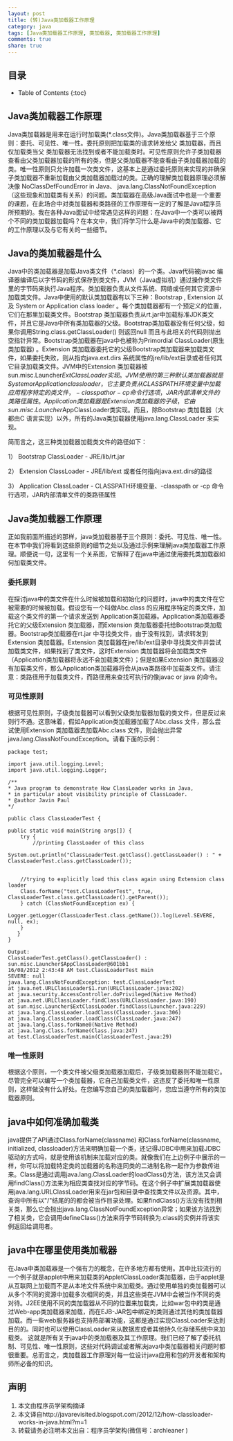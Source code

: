 ```yaml
---
layout: post
title: (转)Java类加载器工作原理
category: java
tags: [Java类加载器工作原理, 类加载器, 类加载器工作原理]
comments: true
share: true
---
```

## 目录 ##

* Table of Contents
{:toc}

## Java类加载器工作原理 ##

Java类加载器是用来在运行时加载类(*.class文件)。Java类加载器基于三个原则：委托、可见性、唯一性。委托原则把加载类的请求转发给父 类加载器，而且仅加载类当父 类加载器无法找到或者不能加载类时。可见性原则允许子类加载器查看由父类加载器加载的所有的类，但是父类加载器不能查看由子类加载器加载的类。唯一性原则只允许加载一次类文件，这基本上是通过委托原则来实现的并确保子类加载器不重新加载由父类加载器加载过的类。正确的理解类加载器原理必须解决像 NoClassDefFoundError in Java、 java.lang.ClassNotFoundException（这些现象和加载类有关系）的问题。类加载器在高级Java面试中也是一个重要的课题，在此场合中对类加载器和类路径的工作原理有一定的了解是Java程序员所预期的。我在各种Java面试中经常遇见这样的问题：在Java中一个类可以被两个不同的类加载器加载吗？在本文中，我们将学习什么是Java中的类加载器、它的工作原理以及与它有关的一些细节。


## Java的类加载器是什么 ##

Java中的类加载器是加载Java类文件（*.class）的一个类。Java代码被javac 编译器编译后以字节码的形式保存到类文件，JVM（Java虚拟机）通过操作类文件里的字节码来执行Java程序。类加载器负责从文件系统、网络或任何其它资源中加载类文件。Java中使用的默认类加载器有以下三种：Bootstrap , Extension 以及 System or Application class loader 。每个类加载器都有一个预定义的位置，它们在那里加载类文件。Bootstrap 类加载器负责从rt.jar中加载标准JDK类文件，并且它是Java中所有类加载器的父级。Bootstrap类加载器没有任何父级，如果你调用String.class.getClassLoader() 则返回null 而且与此相关的代码则抛出空指针异常。Bootstrap类加载器在java中也被称为Primordial ClassLoader(原生类加载器) 。Extension 类加载器委托它的父级Bootstrap类加载器来加载类文件，如果委托失败，则从指向java.ext.dirs 系统属性的jre/lib/ext目录或者任何其它目录加载类文件。JVM中的Extension 类加载器被sun.misc.Launcher$ExtClassLoader实现。 JVM 使用的第三种默认类加载器就是System or Application class loader ，它主要负责从CLASSPATH环境变量中加载应用程序特定的类文件，-classpath or -cp 命令行选项， JAR内部清单文件的类路径属性。Application类加载器是Extension 类加载器的子级，它由sun.misc.Launcher$AppClassLoader类实现。而且，除Bootstrap 类加载器（大都由C 语言实现）以外，所有的Java类加载器使用java.lang.ClassLoader 来实现。

简而言之，这三种类加载器加载类文件的路径如下：

1） Bootstrap ClassLoader - JRE/lib/rt.jar

2） Extension ClassLoader - JRE/lib/ext 或者任何指向java.ext.dirs的路径

3） Application ClassLoader - CLASSPATH环境变量、-classpath or -cp 命令行选项，JAR内部清单文件的类路径属性

## Java类加载器工作原理 ## 

正如我前面所描述的那样，java类加载器基于三个原则：委托、可见性、唯一性。在本节中我们将看到这些原则的细节之处以及通过示例来理解java类加载器工作原理。顺便说一句，这里有一个关系图，它解释了在java中通过使用委托类加载器如何加载类文件。

### 委托原则 ###

在探讨java中的类文件在什么时候被加载和初始化的问题时，java中的类文件在它被需要的时候被加载。假设您有一个叫做Abc.class 的应用程序特定的类文件，加载这个类文件的第一个请求发送到 Application类加载器。Application类加载器委托它的父级Extension 类加载器，而Extension 类加载器委托给Bootstrap类加载器。Bootstrap类加载器在rt.jar 中寻找类文件，由于没有找到，请求转发到Extension 类加载器。Extension 类加载器在jre/lib/ext目录中寻找类文件并尝试加载类文件，如果找到了类文件，这时Extension 类加载器将会加载类文件（Application类加载器将永远不会加载类文件）；但是如果Extension 类加载器没有加载类文件，那么Application类加载器将会从java类路径中加载类文件。请注意：类路径用于加载类文件，而路径用来查找可执行的像javac or java 的命令。

### 可见性原则 ###

根据可见性原则，子级类加载器可以看到父级类加载器加载的类文件，但是反过来则行不通。这意味着，假如Application类加载器加载了Abc.class 文件，那么尝试使用Extension 类加载器去加载Abc.class 文件，则会抛出异常java.lang.ClassNotFoundException。请看下面的示例：

```
package test;

import java.util.logging.Level;
import java.util.logging.Logger;

/**
* Java program to demonstrate How ClassLoader works in Java,
* in particular about visibility principle of ClassLoader.
* @author Javin Paul
*/

public class ClassLoaderTest {

public static void main(String args[]) {
    try { 
        //printing ClassLoader of this class
        System.out.println("ClassLoaderTest.getClass().getClassLoader() : " + ClassLoaderTest.class.getClassLoader());
    
    
    //trying to explicitly load this class again using Extension class loader
    Class.forName("test.ClassLoaderTest", true, ClassLoaderTest.class.getClassLoader().getParent());
    } catch (ClassNotFoundException ex) {
        Logger.getLogger(ClassLoaderTest.class.getName()).log(Level.SEVERE, null, ex);
    }
   }
}

Output:
ClassLoaderTest.getClass().getClassLoader() : sun.misc.Launcher$AppClassLoader@601bb1
16/08/2012 2:43:48 AM test.ClassLoaderTest main
SEVERE: null
java.lang.ClassNotFoundException: test.ClassLoaderTest
at java.net.URLClassLoader$1.run(URLClassLoader.java:202)
at java.security.AccessController.doPrivileged(Native Method)
at java.net.URLClassLoader.findClass(URLClassLoader.java:190)
at sun.misc.Launcher$ExtClassLoader.findClass(Launcher.java:229)
at java.lang.ClassLoader.loadClass(ClassLoader.java:306)
at java.lang.ClassLoader.loadClass(ClassLoader.java:247)
at java.lang.Class.forName0(Native Method)
at java.lang.Class.forName(Class.java:247)
at test.ClassLoaderTest.main(ClassLoaderTest.java:29)
```

### 唯一性原则  ###

根据这个原则，一个类文件被父级类加载器加载后，子级类加载器则不能加载它。尽管完全可以编写一个类加载器，它自己加载类文件，这违反了委托和唯一性原则，这样做没有什么好处。在您编写您自己的类加载器时，您应当遵守所有的类加载器原则。

## java中如何准确加载类
java提供了API通过Class.forName(classname) 和Class.forName(classname, initialized, classloader)方法来明确加载一个类，还记得JDBC中用来加载JDBC驱动的方式吗，就是使用该机制来加载对应的类。就像我们在上边例子中展示的一样，你可以将加载特定类的加载器的名称连同类的二进制名称一起作为参数传进来。Class是通过调用java.lang.ClassLoader的loadClass()方法，该方法又会调用findClass()方法来为相应类查找对应的字节码。在这个例子中扩展类加载器使用java.lang.URLClassLoader用来在jar包和目录中查找类文件以及资源。其中，查询中所有以"/"结尾的的都会被当作目录处理。如果findClass()方法没有找到相关类，那么它会抛出java.lang.ClassNotFoundException异常；如果该方法找到了相关类，它会调用defineClass()方法来将字节码转换为.class的实例并将该实例返回给调用者。

## java中在哪里使用类加载器
在Java中类加载器是一个强有力的概念，在许多地方都有使用。其中比较流行的一个例子就是applet中用来加载类的AppletClassLoader类加载器，由于applet是从互联网上加载而不是从本地文件系统中来加载类。通过使用单独的类加载器可以从多个不同的资源中加载多次相同的类，并且这些类在JVM中会被当作不同的类对待。J2EE使用不同的类加载器从不同的位置来加载类，比如war包中的类是通过Web-app类加载器来加载，而在EJB-JAR包中绑定的类则通过其他的类加载器加载。而一些web服务器也支持热部署功能，这都是通过实现ClassLoader来达到目的的。同时也可以使用ClassLoader来从数据库或者其他持久化存储系统中来加载类。
这就是所有关于java中的类加载器及其工作原理。我们已经了解了委托机制、可见性、唯一性原则，这些对代码调试或者解决java中类加载器相关问题时都很重要。总而言之，类加载器工作原理对每一位设计java应用和包的开发者和架构师所必备的知识。

## 声明
1. 本文由程序员学架构摘译
2. 本文译自http://javarevisited.blogspot.com/2012/12/how-classloader-works-in-java.html?m=1
3. 转载请务必注明本文出自：程序员学架构(微信号：archleaner )
